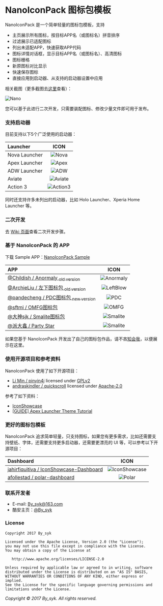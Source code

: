 # NanoIconPack 图标包模板


NanoIconPack 是一个简单轻量的图标包模板，支持
+ 主页展示所有图标，按目标APP名（或图标名）拼音排序
+ 过滤展示已适配图标
+ 列出未适配APP，快速获取APP代码
+ 图标详情对话框，显示目标APP名（或图标名）、高清图标
+ 图标栅格
+ 新原图标对比显示
+ 快速保存图标
+ 直接应用到启动器、从支持的启动器设置中应用

相关截图（更多截图去[这里](art/SCREENSHOTS.md)查看）：

![Nano](art/screenshots_nano.png)

您可以基于此进行二次开发，只需要装配图标、修改少量文件即可用于发布。


### 支持启动器

目前支持以下5个广泛使用的启动器：

| Launcher | ICON |
| :---- | :----: |
| Nova Launcher | ![Nova](art/ic_launcher_nova.png) |
| Apex Launcher | ![Apex](art/ic_launcher_apex.png) |
| ADW Launcher | ![ADW](art/ic_launcher_adw.png) |
| Aviate | ![Aviate](art/ic_launcher_aviate.png) |
| Action 3 | ![Action3](art/ic_launcher_action_3.png) |

同时还支持许多未列出的启动器，比如 Holo Launcher、Xperia Home Launcher 等。


### 二次开发

去 [Wiki 页面](https://github.com/by-syk/NanoIconPack/wiki/%E4%BA%8C%E6%AC%A1%E5%BC%80%E5%8F%91%E6%AD%A5%E9%AA%A4)查看二次开发步骤。


### 基于 NanoIconPack 的 APP

下载 Sample APP：[NanoIconPack Sample](https://github.com/by-syk/NanoIconPack/raw/master/out/com.by_syk.nanoiconpack.sample_v1.3.0.1.nightly(17020900).apk)

| APP | ICON |
| :---- | :----: |
| [@Childish / Anormaly <sub>old version</sub>](http://www.coolapk.com/apk/com.childish.cooldog) | ![Anormaly](art/ic_launcher_anormaly.png) |
| [@ArchieLiu / 左下图标包 <sub>old version</sub>](http://www.coolapk.com/apk/com.zuoxia.iconpack) | ![LeftBlow](art/ic_launcher_left_below.png) |
| [@pandecheng / PDC图标包 <sub>new version</sub>](http://www.coolapk.com/apk/com.pandecheng.iconpack) | ![PDC](art/ic_launcher_pdc.png) |
| [@sftmi / OMFG图标包](http://www.coolapk.com/apk/com.sftmi.iconpack.omfg) | ![OMFG](art/ic_launcher_omfg.png) |
| [@大神sjk / Smalite图标包](http://www.coolapk.com/apk/com.sjk.smaliteiconpack) | ![Smalite](art/ic_launcher_smalite.png) |
| [@派大鑫 / Party Star](http://www.coolapk.com/apk/com.paidax.iconpack.partystar) | ![Smalite](art/ic_launcher_party_star.png) |

如果您基于 NanoIconPack 开发出了自己的图标包作品，请不吝[知会我](#联系开发者)，以便展示在这里。


### 使用开源项目和参考资料

NanoIconPack 使用了如下开源项目：
+ [Li Min / pinyin4j](https://sourceforge.net/projects/pinyin4j/) licensed under [GPLv2](https://www.gnu.org/licenses/old-licenses/gpl-2.0.html)
+ [andraskindler / quickscroll](https://github.com/andraskindler/quickscroll) licensed under [Apache-2.0](http://www.apache.org/licenses/LICENSE-2.0)

参考了如下资料：
+ [IconShowcase](https://github.com/jahirfiquitiva/IconShowcase)
+ [[GUIDE] Apex Launcher Theme Tutorial](https://forum.xda-developers.com/showthread.php?t=1649891)


### 更好的图标包模板

NanoIconPack 追求简单轻量，只支持图标，如果您有更多需求，比如还需要支持壁纸、字体，还需要支持更多启动器，还需要更漂亮的 UI 等，可以参考以下开源项目：

| Dashboard | ICON |
| :---- | :----: |
| [jahirfiquitiva / IconShowcase-Dashboard](https://github.com/jahirfiquitiva/IconShowcase-Dashboard) | ![IconShowcase](art/ic_launcher_iconshowcase.png) |
| [afollestad / polar-dashboard](https://github.com/afollestad/polar-dashboard) | ![Polar](art/ic_launcher_polar.png) |


### 联系开发者

+ E-mail: [By_syk@163.com](mailto:By_syk@163.com "By_syk")
+ 酷安主页：[@By_syk](http://www.coolapk.com/u/463675)


### License

    Copyright 2017 By_syk

    Licensed under the Apache License, Version 2.0 (the "License");
    you may not use this file except in compliance with the License.
    You may obtain a copy of the License at

       http://www.apache.org/licenses/LICENSE-2.0

    Unless required by applicable law or agreed to in writing, software
    distributed under the License is distributed on an "AS IS" BASIS,
    WITHOUT WARRANTIES OR CONDITIONS OF ANY KIND, either express or implied.
    See the License for the specific language governing permissions and
    limitations under the License.


*Copyright &#169; 2017 By_syk. All rights reserved.*